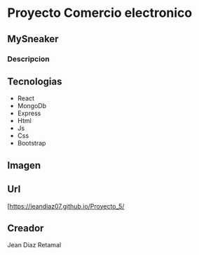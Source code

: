 # Proyecto Comercio electronico
## MySneaker
### Descripcion
## Tecnologias
- React
- MongoDb
- Express
- Html
- Js
- Css
- Bootstrap
## Imagen
## Url
[https://jeandiaz07.github.io/Proyecto_5/

## Creador
Jean Diaz Retamal

